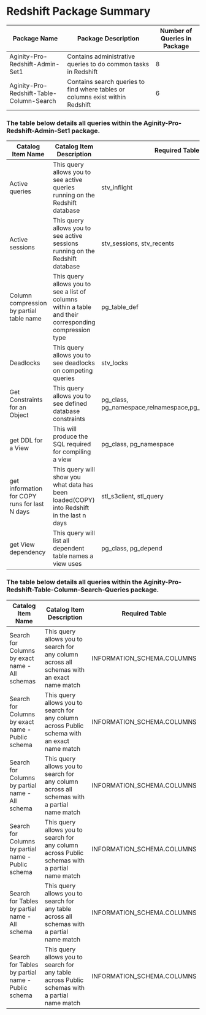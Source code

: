 # Redshift Package Summary

|Package Name| Package Description| Number of Queries in Package|
|------------|--------------------|-----------------------------|
|Aginity-Pro-Redshift-Admin-Set1|Contains administrative queries to do common tasks in Redshift   | 8  |
|Aginity-Pro-Redshift-Table-Column-Search   | Contains search queries to find where tables or columns exist within Redshift   | 6  |



### The table below details all queries within the Aginity-Pro-Redshift-Admin-Set1 package.



|Catalog Item Name               |Catalog Item Description            | Required Table     |
|--------------------------|------------------------------------|--------------------|
|Active queries|This query allows you to see active queries running on the Redshift database|stv_inflight|
|Active sessions|This query allows you to see active sessions running on the Redshift database|stv_sessions, stv_recents|
|Column compression by partial table name|This query allows you to see a list of columns within a table and their corresponding compression type|pg_table_def|
|Deadlocks|This query allows you to see deadlocks on competing queries|stv_locks|
|Get Constraints for an Object|This query allows you to see defined database constraints|pg_class, pg_namespace,relnamespace,pg_contraint,pg_class|
|get DDL for a View|This will produce the SQL required for compiling a view|pg_class, pg_namespace|
|get information for COPY runs for last N days|This query will show you what data has been loaded(COPY) into Redshift in the last n days|stl_s3client, stl_query|
|get View dependency|This query will list all dependent table names a view uses |pg_class, pg_depend   |


### The table below details all queries within the Aginity-Pro-Redshift-Table-Column-Search-Queries package.



|Catalog Item Name               |Catalog Item Description            | Required Table     |
|--------------------------      |------------------------------------|--------------------|
|Search for Columns by exact name - All schemas       | This query allows you to search for any column across all schemas with an exact name match|INFORMATION_SCHEMA.COLUMNS|
|Search for Columns by exact name - Public schema|This query allows you to search for any column across Public schema with an exact name match|INFORMATION_SCHEMA.COLUMNS|
|Search for Columns by partial name - All schema|This query allows you to search for any column across all schemas with a partial name match|INFORMATION_SCHEMA.COLUMNS|
|Search for Columns by partial name - Public schema|This query allows you to search for any column across Public schemas with a partial name match|INFORMATION_SCHEMA.COLUMNS|
|Search for Tables by partial name - All schema|This query allows you to search for any table across all schemas with a partial name match|INFORMATION_SCHEMA.COLUMNS|
|Search for Tables by partial name - Public schema|This query allows you to search for any table across Public schemas with a partial name match|INFORMATION_SCHEMA.COLUMNS|
